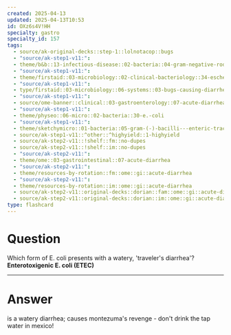 ```yaml
---
created: 2025-04-13
updated: 2025-04-13T10:53
id: OXz6s4V!HH
specialty: gastro
specialty_id: 157
tags:
  - source/ak-original-decks::step-1::lolnotacop::bugs
  - "source/ak-step1-v11:": 
  - theme/b&b::13-infectious-disease::02-bacteria::04-gram-negative-rods
  - "source/ak-step1-v11:": 
  - theme/firstaid::03-microbiology::02-clinical-bacteriology::34-escherichia-coli
  - "source/ak-step1-v11:": 
  - type/firstaid::03-microbiology::06-systems::03-bugs-causing-diarrhea
  - "source/ak-step1-v11:": 
  - source/ome-banner::clinical::03-gastroenterology::07-acute-diarrhea
  - "source/ak-step1-v11:": 
  - theme/physeo::06-micro::02-bacteria::30-e.-coli
  - "source/ak-step1-v11:": 
  - theme/sketchymicro::01-bacteria::05-gram-(-)-bacilli---enteric-tract::05-escherichia-coli-(etec,-ehec)
  - source/ak-step1-v11::^other::^highyield::1-highyield
  - source/ak-step2-v11::!shelf::fm::no-dupes
  - source/ak-step2-v11::!shelf::im::no-dupes
  - "source/ak-step2-v11:": 
  - theme/ome::03-gastrointestinal::07-acute-diarrhea
  - "source/ak-step2-v11:": 
  - theme/resources-by-rotation::fm::ome::gi::acute-diarrhea
  - "source/ak-step2-v11:": 
  - theme/resources-by-rotation::im::ome::gi::acute-diarrhea
  - source/ak-step2-v11::original-decks::dorian::fam::ome::gi::acute-diarrhea
  - source/ak-step2-v11::original-decks::dorian::im::ome::gi::acute-diarrhea"
type: flashcard
---
```


# Question
Which form of E. coli presents with a watery, 'traveler's diarrhea'?   **Enterotoxigenic E. coli (ETEC)**

---

# Answer
is a watery diarrhea; causes montezuma's revenge - don't drink the tap water in mexico!